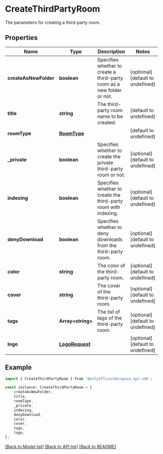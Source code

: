 # CreateThirdPartyRoom

The parameters for creating a third-party room.

## Properties

Name | Type | Description | Notes
------------ | ------------- | ------------- | -------------
**createAsNewFolder** | **boolean** | Specifies whether to create a third-party room as a new folder or not. | [optional] [default to undefined]
**title** | **string** | The third-party room name to be created. | [default to undefined]
**roomType** | [**RoomType**](RoomType.md) |  | [default to undefined]
**_private** | **boolean** | Specifies whether to create the private third-party room or not. | [optional] [default to undefined]
**indexing** | **boolean** | Specifies whether to create the third-party room with indexing. | [optional] [default to undefined]
**denyDownload** | **boolean** | Specifies whether to deny downloads from the third-party room. | [optional] [default to undefined]
**color** | **string** | The color of the third-party room. | [optional] [default to undefined]
**cover** | **string** | The cover of the third-party room. | [optional] [default to undefined]
**tags** | **Array&lt;string&gt;** | The list of tags of the third-party room. | [optional] [default to undefined]
**logo** | [**LogoRequest**](LogoRequest.md) |  | [optional] [default to undefined]

## Example

```typescript
import { CreateThirdPartyRoom } from '@onlyoffice/docspace-api-sdk';

const instance: CreateThirdPartyRoom = {
    createAsNewFolder,
    title,
    roomType,
    _private,
    indexing,
    denyDownload,
    color,
    cover,
    tags,
    logo,
};
```

[[Back to Model list]](../README.md#documentation-for-models) [[Back to API list]](../README.md#documentation-for-api-endpoints) [[Back to README]](../README.md)
